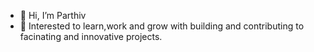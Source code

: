 - 👋 Hi, I’m Parthiv
- 👀 Interested to learn,work and grow with building and contributing to facinating and innovative projects.

<!---
Parthiv31/Parthiv31 is a ✨ special ✨ repository because its `README.md` (this file) appears on your GitHub profile.
You can click the Preview link to take a look at your changes.
--->
